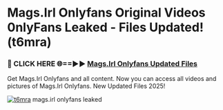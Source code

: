 # Mags.Irl Onlyfans Original Videos 0nlyFans Leaked - Files Updated! (t6mra)

<h3>🔴 CLICK HERE 🌐==►► <a href="https://tinyurl.com/x26r9saj" rel="nofollow">Mags.Irl Onlyfans Updated Files</a></h3>

Get Mags.Irl Onlyfans and all content. Now you can access all videos and pictures of Mags.Irl Onlyfans. New Updated Files 2025!

[![t6mra](https://i.imgur.com/LkgZPqh.gif)](https://tinyurl.com/x26r9saj)
mags.irl onlyfans leaked